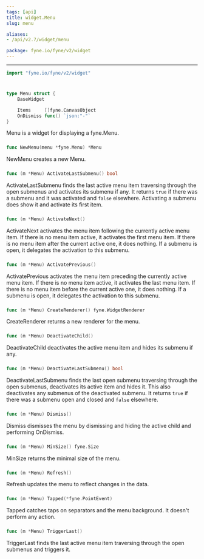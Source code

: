 ```yaml
---
tags: [api]
title: widget.Menu
slug: menu

aliases:
- /api/v2.7/widget/menu

package: fyne.io/fyne/v2/widget
---
```



---
```go
import "fyne.io/fyne/v2/widget"
```

#

###

```go
type Menu struct {
	BaseWidget

	Items     []fyne.CanvasObject
	OnDismiss func() `json:"-"`
}
```

Menu is a widget for displaying a fyne.Menu.

###

```go
func NewMenu(menu *fyne.Menu) *Menu
```
NewMenu creates a new Menu.

###

```go
func (m *Menu) ActivateLastSubmenu() bool
```
ActivateLastSubmenu finds the last active menu item traversing through the open submenus and activates its submenu if any. It returns `true` if there was a submenu and it was activated and `false` elsewhere. Activating a submenu does show it and activate its first item.

###

```go
func (m *Menu) ActivateNext()
```
ActivateNext activates the menu item following the currently active menu item. If there is no menu item active, it activates the first menu item. If there is no menu item after the current active one, it does nothing. If a submenu is open, it delegates the activation to this submenu.

###

```go
func (m *Menu) ActivatePrevious()
```
ActivatePrevious activates the menu item preceding the currently active menu item. If there is no menu item active, it activates the last menu item. If there is no menu item before the current active one, it does nothing. If a submenu is open, it delegates the activation to this submenu.

###

```go
func (m *Menu) CreateRenderer() fyne.WidgetRenderer
```
CreateRenderer returns a new renderer for the menu.

###

```go
func (m *Menu) DeactivateChild()
```
DeactivateChild deactivates the active menu item and hides its submenu if any.

###

```go
func (m *Menu) DeactivateLastSubmenu() bool
```
DeactivateLastSubmenu finds the last open submenu traversing through the open submenus, deactivates its active item and hides it. This also deactivates any submenus of the deactivated submenu. It returns `true` if there was a submenu open and closed and `false` elsewhere.

###

```go
func (m *Menu) Dismiss()
```
Dismiss dismisses the menu by dismissing and hiding the active child and performing OnDismiss.

###

```go
func (m *Menu) MinSize() fyne.Size
```
MinSize returns the minimal size of the menu.

###

```go
func (m *Menu) Refresh()
```
Refresh updates the menu to reflect changes in the data.

###

```go
func (m *Menu) Tapped(*fyne.PointEvent)
```
Tapped catches taps on separators and the menu background. It doesn't perform any action.

###

```go
func (m *Menu) TriggerLast()
```
TriggerLast finds the last active menu item traversing through the open submenus and triggers it.
